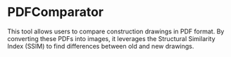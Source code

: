 # PDFComparator
This tool allows users to compare construction drawings in PDF format. By converting these PDFs into images, it leverages the Structural Similarity Index (SSIM) to find differences between old and new drawings.
